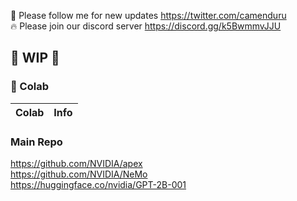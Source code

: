 🐣 Please follow me for new updates https://twitter.com/camenduru <br />
🔥 Please join our discord server https://discord.gg/k5BwmmvJJU <br />

## 🚦 WIP 🚦

### 🦒 Colab

| Colab | Info
| --- | --- |

### Main Repo
https://github.com/NVIDIA/apex <br />
https://github.com/NVIDIA/NeMo <br />
https://huggingface.co/nvidia/GPT-2B-001 <br />
